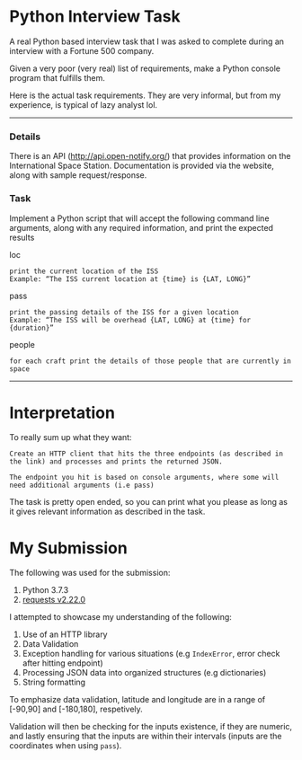 # Python Interview Task
A real Python based interview task that I was asked to complete during an interview with a Fortune 500 company.

Given a very poor (very real) list of requirements, make a Python console program that fulfills them.

Here is the actual task requirements. They are very informal, but from my experience, is typical of lazy analyst lol.

---

### Details

There is an API (http://api.open-notify.org/) that provides information on the International Space Station. Documentation is provided via the website, along with sample request/response.


### Task

Implement a Python script that will accept the following command line arguments, along with any required information, and print the expected results

loc
```
print the current location of the ISS
Example: “The ISS current location at {time} is {LAT, LONG}”
```

pass
```
print the passing details of the ISS for a given location
Example: “The ISS will be overhead {LAT, LONG} at {time} for {duration}”
```

people
```
for each craft print the details of those people that are currently in space
```

---

# Interpretation
To really sum up what they want:
```
Create an HTTP client that hits the three endpoints (as described in the link) and processes and prints the returned JSON.

The endpoint you hit is based on console arguments, where some will need additional arguments (i.e pass)
```

The task is pretty open ended, so you can print what you please as long as it gives relevant information as described in the task.

# My Submission
The following was used for the submission:

1. Python 3.7.3
2. [requests v2.22.0](https://2.python-requests.org/en/master/)

I attempted to showcase my understanding of the following:

1. Use of an HTTP library 
2. Data Validation
3. Exception handling for various situations (e.g `IndexError`, error check after hitting endpoint)
4. Processing JSON data into organized structures (e.g dictionaries)
5. String formatting

To emphasize data validation, latitude and longitude are in a range of [-90,90] and [-180,180], respetively.

Validation will then be checking for the inputs existence, if they are numeric, and lastly ensuring that the inputs are within their intervals (inputs are the coordinates when using `pass`).
